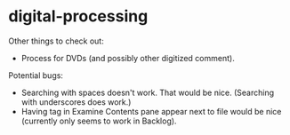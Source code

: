 # digital-processing

Other things to check out:
  * Process for DVDs (and possibly other digitized comment).

Potential bugs:
  * Searching with spaces doesn't work. That would be nice. (Searching with underscores does work.)
  * Having tag in Examine Contents pane appear next to file would be nice (currently only seems to work in Backlog).
